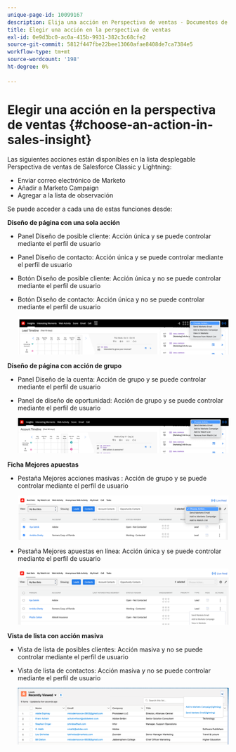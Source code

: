 ```yaml
---
unique-page-id: 10099167
description: Elija una acción en Perspectiva de ventas - Documentos de Marketo - Documentación del producto
title: Elegir una acción en la perspectiva de ventas
exl-id: 0e9d3bc0-ac0a-415b-9931-382c3c68cfe2
source-git-commit: 5812f447fbe22bee13060afae8408de7ca7384e5
workflow-type: tm+mt
source-wordcount: '198'
ht-degree: 0%

---
```


# Elegir una acción en la perspectiva de ventas {#choose-an-action-in-sales-insight}

Las siguientes acciones están disponibles en la lista desplegable Perspectiva de ventas de Salesforce Classic y Lightning:

* Enviar correo electrónico de Marketo
* Añadir a Marketo Campaign
* Agregar a la lista de observación

Se puede acceder a cada una de estas funciones desde:

**Diseño de página con una sola acción**

* Panel Diseño de posible cliente: Acción única y se puede controlar mediante el perfil de usuario
* Panel Diseño de contacto: Acción única y se puede controlar mediante el perfil de usuario
* Botón Diseño de posible cliente: Acción única y no se puede controlar mediante el perfil de usuario
* Botón Diseño de contacto: Acción única y no se puede controlar mediante el perfil de usuario

   ![](assets/choose-an-action-in-sales-insight-1.png)

**Diseño de página con acción de grupo**

* Panel Diseño de la cuenta: Acción de grupo y se puede controlar mediante el perfil de usuario
* Panel de diseño de oportunidad: Acción de grupo y se puede controlar mediante el perfil de usuario

   ![](assets/choose-an-action-in-sales-insight-2.png)

**Ficha Mejores apuestas**

* Pestaña Mejores acciones masivas : Acción de grupo y se puede controlar mediante el perfil de usuario

   ![](assets/choose-an-action-in-sales-insight-3.png)

* Pestaña Mejores apuestas en línea: Acción única y se puede controlar mediante el perfil de usuario

   ![](assets/choose-an-action-in-sales-insight-4.png)

**Vista de lista con acción masiva**

* Vista de lista de posibles clientes: Acción masiva y no se puede controlar mediante el perfil de usuario
* Vista de lista de contactos: Acción masiva y no se puede controlar mediante el perfil de usuario

   ![](assets/choose-an-action-in-sales-insight-5.png)
